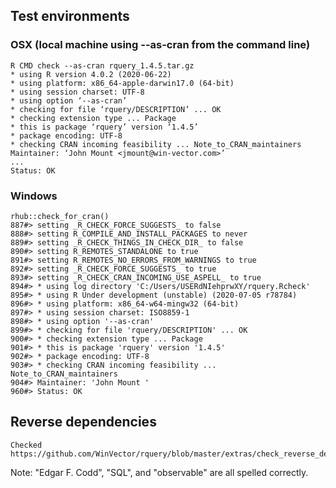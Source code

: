 

## Test environments

### OSX (local machine using --as-cran from the command line)

    R CMD check --as-cran rquery_1.4.5.tar.gz 
    * using R version 4.0.2 (2020-06-22)
    * using platform: x86_64-apple-darwin17.0 (64-bit)
    * using session charset: UTF-8
    * using option ‘--as-cran’
    * checking for file ‘rquery/DESCRIPTION’ ... OK
    * checking extension type ... Package
    * this is package ‘rquery’ version ‘1.4.5’
    * package encoding: UTF-8
    * checking CRAN incoming feasibility ... Note_to_CRAN_maintainers
    Maintainer: ‘John Mount <jmount@win-vector.com>’
    ...
    Status: OK

### Windows

    rhub::check_for_cran()
    887#> setting _R_CHECK_FORCE_SUGGESTS_ to false
    888#> setting R_COMPILE_AND_INSTALL_PACKAGES to never
    889#> setting _R_CHECK_THINGS_IN_CHECK_DIR_ to false
    890#> setting R_REMOTES_STANDALONE to true
    891#> setting R_REMOTES_NO_ERRORS_FROM_WARNINGS to true
    892#> setting _R_CHECK_FORCE_SUGGESTS_ to true
    893#> setting _R_CHECK_CRAN_INCOMING_USE_ASPELL_ to true
    894#> * using log directory 'C:/Users/USERdNIehprwXY/rquery.Rcheck'
    895#> * using R Under development (unstable) (2020-07-05 r78784)
    896#> * using platform: x86_64-w64-mingw32 (64-bit)
    897#> * using session charset: ISO8859-1
    898#> * using option '--as-cran'
    899#> * checking for file 'rquery/DESCRIPTION' ... OK
    900#> * checking extension type ... Package
    901#> * this is package 'rquery' version '1.4.5'
    902#> * package encoding: UTF-8
    903#> * checking CRAN incoming feasibility ... Note_to_CRAN_maintainers
    904#> Maintainer: 'John Mount '
    960#> Status: OK

## Reverse dependencies

    Checked https://github.com/WinVector/rquery/blob/master/extras/check_reverse_dependencies.md

Note: "Edgar F. Codd", "SQL", and "observable" are all spelled correctly.
